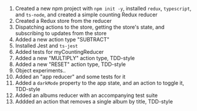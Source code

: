 1. Created a new npm project with `npm init -y`, installed `redux`, `typescript`, and `ts-node`, and created a simple counting Redux reducer
2. Created a Redux store from the reducer
3. Dispatching actions to the store, getting the store's state, and subscribing to updates from the store
4. Added a new action type "SUBTRACT"
5. Installed Jest and `ts-jest`
6. Added tests for myCountingReducer
7. Added a new "MULTIPLY" action type, TDD-style
8. Added a new "RESET" action type, TDD-style
9. Object experiments..
10. Added an "app reducer" and some tests for it
11. Added a `darkMode` property to the app state, and an action to toggle it, TDD-style
12. Added an albums reducer with an accompanying test suite
13. Addded an action that removes a single album by title, TDD-style
